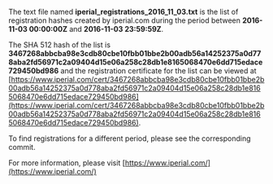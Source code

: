 The text file named **iperial_registrations_2016_11_03.txt** is the list of registration hashes created by iperial.com during the period between **2016-11-03 00:00:00Z** and **2016-11-03 23:59:59Z**.

The SHA 512 hash of the list is **3467268abbcba98e3cdb80cbe10fbb01bbe2b00adb56a14252375a0d778aba2fd56971c2a09404d15e06a258c28db1e8165068470e6dd715edace729450bd986** and the registration certificate for the list can be viewed at [https://www.iperial.com/cert/3467268abbcba98e3cdb80cbe10fbb01bbe2b00adb56a14252375a0d778aba2fd56971c2a09404d15e06a258c28db1e8165068470e6dd715edace729450bd986](https://www.iperial.com/cert/3467268abbcba98e3cdb80cbe10fbb01bbe2b00adb56a14252375a0d778aba2fd56971c2a09404d15e06a258c28db1e8165068470e6dd715edace729450bd986).

To find registrations for a different period, please see the corresponding commit.

For more information, please visit [https://www.iperial.com/](https://www.iperial.com/)
